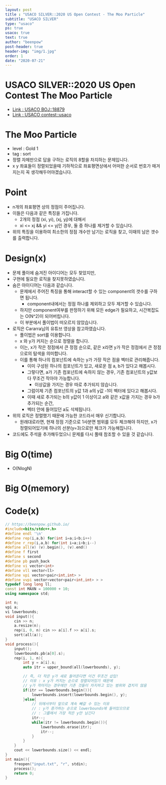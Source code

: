 ```yaml
---
layout: post
title : "USACO SILVER::2020 US Open Contest - The Moo Particle"
subtitle: "USACO SILVER"
type: "usaco"
ps: true
usaco: true
text: true
author: "beenpow"
post-header: true
header-img: "img/1.jpg"
order: 1
date: "2020-07-21"
---
```


# USACO SILVER::2020 US Open Contest The Moo Particle
- [Link : USACO BOJ::18879](https://www.acmicpc.net/problem/18879)
- [Link : USACO contest::usaco](http://usaco.org/index.php?page=open20results)

# The Moo Particle

- level : Gold 1
- tag : sort
- 정렬 자체만으로 답을 구하는 로직의 8할을 차지하는 문제입니다.
- x y 좌표들이 정렬되었을때 기하적으로 좌표평면상에서 어떠한 순서로 번호가 매겨지는지 꼭 생각해두어야겠습니다.

# Point
- n개의 좌표평면 상의 정점이 주어집니다.
- 이들은 다음과 같은 특징을 가집니다.
  - 2개의 정점 (xi, yi), (xj, yj)에 대해서
  - xi <= xj && yi <= yj인 경우, 둘 중 하나를 제거할 수 있습니다.
- 위의 특징을 이용하여 최소한의 정점 개수만 남기는 로직을 찾고, 이때의 남은 갯수를 출력합니다.

# Design(x)
- 문제 풀이에 숨겨진 아이디어는 모두 찾았지만,
- 구현에 필요한 로직을 찾지못하였습니다.
- 숨은 아이디어는 다음과 같습니다.
  - 문제에서 주어진 특징을 통해 interact할 수 있는 component의 갯수를 구하면 됩니다.
    - component내에서는 정점 하나를 제외하고 모두 제거할 수 있습니다.
  - 하지만 component여부를 판정하기 위해 모든 edge가 필요하고, 시간복잡도는 O(N^2)이 되어버립니다.
  - 이 부분에서 풀이법이 떠오르지 않았습니다.
- 로직은 Cararra님의 유튜브 영상을 참고하였습니다.
  - 풀이법은 sort를 이용합니다.
  - x 와 y가 커지는 순으로 정렬을 합니다.
  - 이는, x가 작은 정점에서 큰 정점 순으로, 같은 x라면 y가 작은 정점에서 큰 정점으로의 탐색을 의미합니다.
  - 이를 통해 하나의 컴포넌트에 속하는 y가 가장 작은 점을 벡터로 관리해줍니다.
    - 이미 구성된 하나의 컴포넌트가 있고, 새로운 점 a, b가 있다고 해봅시다.
    - 그렇다면, a가 기존 컴포넌트에 속하지 않는 경우, 기존 컴포넌트의 y값보다 무조건 작아야 가능합니다.
      - 이상값을 가지는 경우 따로 추가되지 않습니다.
    - 그럼이제 기존 컴포넌트의 y값 1과 a의 y값 -1이 벡터에 있다고 해봅시다.
    - 이때 새로 추가되는 b의 y값이 1 이상이고 a와 같은 x값을 가지는 경우 b가 추가되는 순간,
    - 벡터 안에 들어있던 a도 삭제됩니다.
- 위의 로직은 정렬했기 때문에 가능한 코드라서 매우 신기합니다.
  - 원래대로라면, 현재 정점 기준으로 1사분면 범위를 모두 체크해야 하지만, x가 정렬되어있기에 하나의 선분(y=3)으로만 체크가 가능해집니다.
- 코드에도 주석을 추가해두었으니 문제를 다시 풀때 참조할 수 있을 것 같습니다.

# Big O(time)
- O(NlogN)

# Big O(memory)

# Code(x)

```cpp
// https://beenpow.github.io/
#include<bits/stdc++.h>
#define endl '\n'
#define rep(i,a,b) for(int i=a;i<b;i++)
#define r_rep(i,a,b) for(int i=a;i>b;i--)
#define all(v) (v).begin(), (v).end()
#define f first
#define s second
#define pb push_back
#define vi vector<int>
#define vll vector<ll>
#define vpi vector<pair<int,int> >
#define vvpi vector<vector<pair<int,int> > >
typedef long long ll;
const int MAXN = 100000 + 10;
using namespace std;

int n;
vpi a;
vi lowerbounds;
void input(){
    cin >> n;
    a.resize(n);
    rep(i, 0, n) cin >> a[i].f >> a[i].s;
    sort(all(a));
}
void process(){
    input();
    lowerbounds.pb(a[0].s);
    rep(i, 1, n){
        int y = a[i].s;
        auto itr = upper_bound(all(lowerbounds), y);

        // 즉, 더 작은 y가 새로 들어온다면 이건 무조건 삽입!
        // 이유 : x y가 커지는 순으로 정렬되어있기 때문에
        // y가 작아지는 경우에만 기존 것들이 차지하고 있는 범위와 겹치지 않음
        if(itr == lowerbounds.begin()){
            lowerbounds.insert(lowerbounds.begin(), y);
        }else{
            // 뒤에서부터 앞으로 계속 빼갈 수 있는 이유
            // : y가 증가하는 순으로 lowerbounds에 들어있으므로
            // : 그룹에서 가장 작은 y만 남긴다
            itr--;
            while(itr != lowerbounds.begin()){
                lowerbounds.erase(itr);
                itr--;
            }
        }
    }
    cout << lowerbounds.size() << endl;
}
int main(){
    freopen("input.txt", "r", stdin);
    process();
    return 0;
}
```
